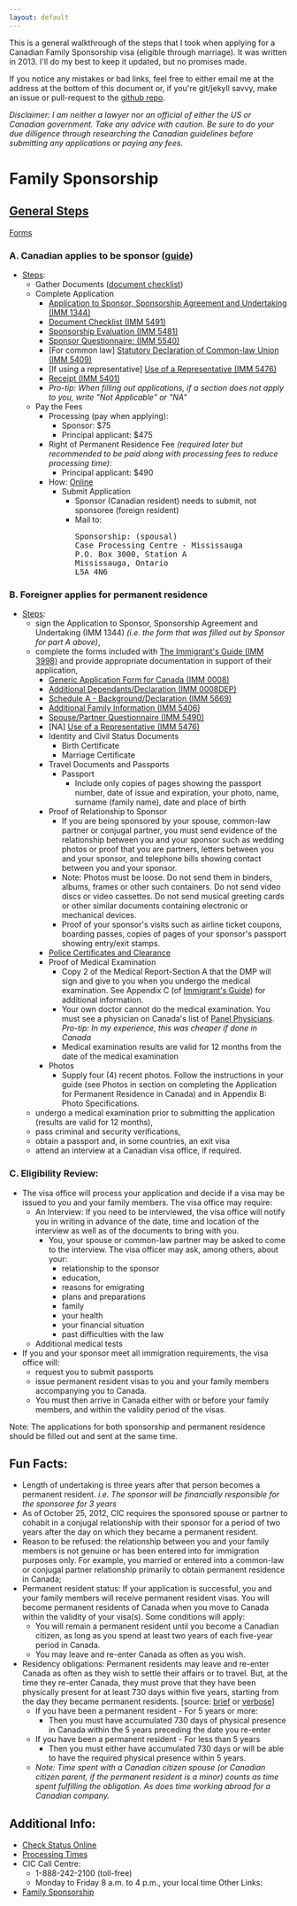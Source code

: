 ```yaml
---
layout: default
---
```


This is a general walkthrough of the steps that I took when applying for a Canadian Family Sponsorship visa (eligible through marriage).  It was written in 2013.  I'll do my best to keep it updated, but no promises made.

If you notice any mistakes or bad links, feel free to either email me at the address at the bottom of this document or, if you're git/jekyll savvy, make an issue or pull-request to the [github repo](https://github.com/alukach/canada-immigration-tips/).

_Disclaimer: I am neither a lawyer nor an official of either the US or Canadian government. Take any advice with caution.  Be sure to do your due dilligence through researching the Canadian guidelines before submitting any applications or paying any fees._

# Family Sponsorship

## [General Steps](http://www.cic.gc.ca/english/immigrate/sponsor/spouse-apply-how.asp#step1)

[Forms](http://www.cic.gc.ca/english/information/applications/fc.asp)

### A. Canadian applies to be sponsor ([guide](http://www.cic.gc.ca/english/information/applications/guides/3900ETOC.asp))
   * [Steps](http://www.cic.gc.ca/english/information/applications/guides/3900ETOC.asp):
      * Gather Documents ([document checklist](http://www.cic.gc.ca/english/pdf/kits/forms/IMM5491E.PDF))
      * Complete Application
         * [Application to Sponsor, Sponsorship Agreement  and Undertaking (IMM 1344)](http://www.cic.gc.ca/english/pdf/kits/forms/IMM1344E.PDF)
         * [Document Checklist (IMM 5491)](http://www.cic.gc.ca/english/pdf/kits/forms/IMM5491E.PDF)
         * [Sponsorship Evaluation (IMM 5481)](http://www.cic.gc.ca/english/pdf/kits/forms/IMM5481E.pdf)
         * [Sponsor Questionnaire: (IMM 5540)](http://www.cic.gc.ca/english/pdf/kits/forms/IMM5540E.pdf)
         * [For common law] [Statutory Declaration of Common-law Union (IMM 5409)](http://www.cic.gc.ca/english/pdf/kits/forms/IMM5409E.pdf)
         * [If using a representative] [Use of a Representative (IMM 5476)](http://www.cic.gc.ca/english/pdf/kits/forms/IMM5476E.pdf)
         * [Receipt (IMM 5401)](http://www.cic.gc.ca/english/information/fees/index.asp)
         * _Pro-tip: When filling out applications, if a section does not apply to you, write "Not Applicable" or "NA"_
      * Pay the Fees
         * Processing (pay when applying):
            * Sponsor: $75
            * Principal applicant: $475
         * Right of Permanent Residence Fee _(required later but recommended to be paid along with processing fees to reduce processing time)_:
            * Principal applicant: $490
         * How: [Online](https://eservicesak.cic.gc.ca/epay/welcome.do?lang=en)
           * Submit Application
              * Sponsor (Canadian resident) needs to submit, not sponsoree (foreign resident)
              * Mail to:
                <pre>
                Sponsorship: (spousal)
                Case Processing Centre - Mississauga
                P.O. Box 3000, Station A
                Mississauga, Ontario
                L5A 4N6
                </pre>


### B. Foreigner applies for permanent residence
   * [Steps](http://www.cic.gc.ca/english/information/applications/guides/3999Etoc.asp):
      * sign the Application to Sponsor, Sponsorship Agreement and Undertaking (IMM 1344) _(i.e. the form that was filled out by Sponsor for part A above)_,
      * complete the forms included with [The Immigrant's Guide (IMM 3998)](http://www.cic.gc.ca/english/pdf/kits/guides/3910e.pdf) and provide appropriate documentation in support of their application,
         * [Generic Application Form for Canada (IMM 0008)](http://www.cic.gc.ca/english/pdf/kits/forms/IMM0008ENU_2D.pdf)
         * [Additional Dependants/Declaration (IMM 0008DEP)](http://www.cic.gc.ca/english/pdf/kits/forms/IMM0008DEPENU.pdf)
         * [Schedule A - Background/Declaration (IMM 5669)](http://www.cic.gc.ca/english/pdf/kits/forms/IMM5669E.pdf)
         * [Additional Family Information (IMM 5406)](http://www.cic.gc.ca/english/pdf/kits/forms/IMM5406E.pdf)
         * [Spouse/Partner Questionnaire (IMM 5490)](http://www.cic.gc.ca/english/pdf/kits/forms/IMM5490E.pdf)
         * [NA] [Use of a Representative (IMM 5476)](http://www.cic.gc.ca/english/pdf/kits/forms/IMM5476E.pdf)
         * Identity and Civil Status Documents
            * Birth Certificate
            * Marriage Certificate
         * Travel Documents and Passports
            * Passport
               * Include only copies of pages showing the passport number, date of issue and expiration, your photo, name, surname (family name), date and place of birth
         * Proof of Relationship to Sponsor
            * If you are being sponsored by your spouse, common-law partner or conjugal partner, you must send evidence of the relationship between you and your sponsor such as wedding photos or proof that you are partners, letters between you and your sponsor, and telephone bills showing contact between you and your sponsor.
            * Note: Photos must be loose. Do not send them in binders, albums, frames or other such containers. Do not send video discs or video cassettes. Do not send musical greeting cards or other similar documents containing electronic or mechanical devices.
            * Proof of your sponsor's visits such as airline ticket coupons, boarding passes, copies of pages of your sponsor's passport showing entry/exit stamps.
         * [Police Certificates and Clearance](http://www.cic.gc.ca/english/information/security/police-cert/index.asp)
         * Proof of Medical Examination
            * Copy 2 of the Medical Report-Section A that the DMP will sign and give to you when you undergo the medical examination. See Appendix C (of [Immigrant's Guide](http://www.cic.gc.ca/english/pdf/kits/guides/3910e.pdf)) for additional information.
            * Your own doctor cannot do the medical examination. You must see a physician on Canada's list of [Panel Physicians](http://www.cic.gc.ca/dmp-md/medical.aspx).  _Pro-tip: In my experience, this was cheaper if done in Canada_
            * Medical examination results are valid for 12 months from the date of the medical examination
         * Photos
            * Supply four (4) recent photos. Follow the instructions in your guide (see Photos in section on completing the Application for Permanent Residence in Canada) and in Appendix B: Photo Specifications.
      * undergo a medical examination prior to submitting the application (results are valid for 12 months),
      * pass criminal and security verifications,
      * obtain a passport and, in some countries, an exit visa
      * attend an interview at a Canadian visa office, if required.


### C. Eligibility Review:
   * The visa office will process your application and decide if a visa may be issued to you and your family members. The visa office may require:
      * An Interview: If you need to be interviewed, the visa office will notify you in writing in advance of the date, time and location of the interview as well as of the documents to bring with you.
         * You, your spouse or common-law partner may be asked to come to the interview. The visa officer may ask, among others, about your:
            * relationship to the sponsor
            * education,
            * reasons for emigrating
            * plans and preparations
            * family
            * your health
            * your financial situation
            * past difficulties with the law
      * Additional medical tests
   * If you and your sponsor meet all immigration requirements, the visa office will:
      * request you to submit passports
      * issue permanent resident visas to you and your family members accompanying you to Canada.
      * You must then arrive in Canada either with or before your family members, and within the validity period of the visas.


Note: The applications for both sponsorship and permanent residence should be filled out and sent at the same time.


## Fun Facts:
* Length of undertaking is three years after that person becomes a permanent resident. _i.e. The sponsor will be financially responsible for the sponsoree for 3 years_
* As of October 25, 2012, CIC requires the sponsored spouse or partner to cohabit in a conjugal relationship with their sponsor for a period of two years after the day on which they became a permanent resident.
* Reason to be refused: the relationship between you and your family members is not genuine or has been entered into for immigration purposes only. For example, you married or entered into a common-law or conjugal partner relationship primarily to obtain permanent residence in Canada;
* Permanent resident status: If your application is successful, you and your family members will receive permanent resident visas. You will become permanent residents of Canada when you move to Canada within the validity of your visa(s). Some conditions will apply:
   * You will remain a permanent resident until you become a Canadian citizen, as long as you spend at least two years of each five-year period in Canada.
   * You may leave and re-enter Canada as often as you wish.
* Residency obligations: Permanent residents may leave and re-enter Canada as often as they wish to settle their affairs or to travel. But, at the time they re-enter Canada, they must prove that they have been physically present for at least 730 days within five years, starting from the day they became permanent residents. [source: [brief](http://www.cic.gc.ca/english/helpcentre/answer.asp?q=727&t=4) or [verbose](http://www.cic.gc.ca/english/information/applications/guides/5445ETOC.asp#appendixA)]
   * If you have been a permanent resident - For 5 years or more:
      * Then you must have accumulated 730 days of physical presence in Canada within the 5 years preceding the date you re-enter
   * If you have been a permanent resident - For less than 5 years
      * Then you must either have accumulated 730 days or will be able to have the required physical presence within 5 years.
   * _Note: Time spent with a Canadian citizen spouse (or Canadian citizen parent, if the permanent resident is a minor) counts as time spent fulfilling the obligation. As does time working abroad for a Canadian company._

## Additional Info:
* [Check Status Online](https://services3.cic.gc.ca/ecas/?app=ecas&lang=en)
* [Processing Times](http://www.cic.gc.ca/english/information/times/perm-fc.asp)
* CIC Call Centre:
   * 1-888-242-2100 (toll-free)
   * Monday to Friday 8 a.m. to 4 p.m., your local time
Other Links:
* [Family Sponsorship](http://www.cic.gc.ca/english/immigrate/sponsor/index.asp)
